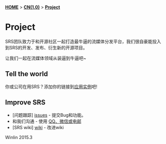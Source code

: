 [**HOME**](Home) > [**CN(1.0)**](v1_CN_Home) > [**Project**](v1_CN_Project)

# Project

SRS团队致力于和开源社区一起打造最牛逼的流媒体分发平台，我们很自豪能投入到SRS的开发、发布、衍生新的开源项目。

让我们一起在流媒体领域从装逼到牛逼吧~

## Tell the world

你或公司在用SRS？添加你的链接到[应用实例](v1_CN_Sample)吧!

## Improve SRS

* [问题跟踪] [issues] - 提交Bug和功能。
* 和我们沟通 - 使用 [QQ、微信或电邮](v1_CN_Contact)
* [SRS wiki] [wiki] - 改进wiki

Winlin 2015.3

[issues]: https://github.com/simple-rtmp-server/srs/issues
[wiki]: https://github.com/simple-rtmp-server/srs/wiki
